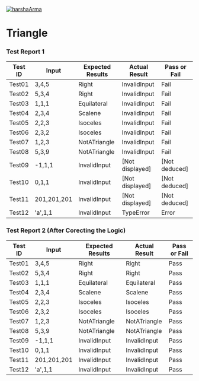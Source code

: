 [![harshaArma](https://circleci.com/gh/harshaArma/HW-01-Testing-triangle-classification.svg?style=svg)](https://app.circleci.com/pipelines/github/harshaArma/HW-01-Testing-triangle-classification?branch=main&filter=all)


# Triangle

### Test Report 1
Test ID   |   Input     |   Expected Results   |   Actual Result   |   Pass or Fail
----------|-------------|----------------------|-------------------|----------------
Test01    |  3,4,5      | Right                | InvalidInput      | Fail
Test02    |  5,3,4      | Right                | InvalidInput      | Fail
Test03    |  1,1,1      | Equilateral          | InvalidInput      | Fail
Test04    |  2,3,4      | Scalene              | InvalidInput      | Fail
Test05    |  2,2,3      | Isoceles             | InvalidInput      | Fail
Test06    |  2,3,2      | Isoceles             | InvalidInput      | Fail
Test07    |  1,2,3      | NotATriangle         | InvalidInput      | Fail
Test08    |  5,3,9      | NotATriangle         | InvalidInput      | Fail
Test09    | -1,1,1      | InvalidInput         | [Not displayed]   | [Not deduced]
Test10    |  0,1,1      | InvalidInput         | [Not displayed]   | [Not deduced]
Test11    | 201,201,201 | InvalidInput         | [Not displayed]   | [Not deduced]
Test12    | 'a',1,1     | InvalidInput         | TypeError         | Error

### Test Report 2 (After Corecting the Logic)
Test ID   |   Input     |   Expected Results   |   Actual Result   |   Pass or Fail
----------|-------------|----------------------|-------------------|----------------
Test01    |  3,4,5      | Right                | Right             | Pass
Test02    |  5,3,4      | Right                | Right             | Pass
Test03    |  1,1,1      | Equilateral          | Equilateral       | Pass
Test04    |  2,3,4      | Scalene              | Scalene           | Pass
Test05    |  2,2,3      | Isoceles             | Isoceles          | Pass
Test06    |  2,3,2      | Isoceles             | Isoceles          | Pass
Test07    |  1,2,3      | NotATriangle         | NotATriangle      | Pass
Test08    |  5,3,9      | NotATriangle         | NotATriangle      | Pass
Test09    | -1,1,1      | InvalidInput         | InvalidInput      | Pass
Test10    |  0,1,1      | InvalidInput         | InvalidInput      | Pass
Test11    | 201,201,201 | InvalidInput         | InvalidInput      | Pass
Test12    | 'a',1,1     | InvalidInput         | InvalidInput      | Pass
